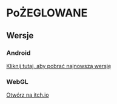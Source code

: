 # PoŻEGLOWANE

## Wersje

### Android

[Kliknij tutaj, aby pobrać najnowszą wersję](https://github.com/KacperRadota/PoZEGLOWANE/raw/main/Builds/Android/Po%C5%BBEGLOWANE.apk)

### WebGL

[Otwórz na itch.io](https://kaszpir.itch.io/pozeglowane)